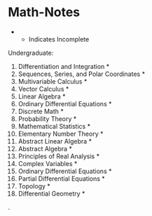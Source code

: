 # Math-Notes

* - Indicates Incomplete


Undergraduate:
1. Differentiation and Integration *
2. Sequences, Series, and Polar Coordinates *
3. Multivariable Calculus *
4. Vector Calculus *
5. Linear Algebra *
6. Ordinary Differential Equations *
7. Discrete Math *
1. Probability Theory *
2. Mathematical Statistics *
3. Elementary Number Theory *
4. Abstract Linear Algebra *
5. Abstract Algebra *
6. Principles of Real Analysis *
7. Complex Variables *
8. Ordinary Differential Equations *
9. Partial Differential Equations *
10. Topology *
12. Differential Geometry *



       

    
  .   













